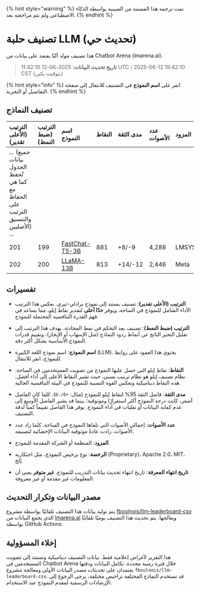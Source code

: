 
{% hint style="warning" %}
تمت ترجمة هذا المستند من الصينية بواسطة الذكاء الاصطناعي ولم تتم مراجعته بعد.
{% endhint %}

# تصنيف حلبة LLM (تحديث حي)

هذا تصنيف مولد آليًا يعتمد على بيانات من Chatbot Arena (lmarena.ai).

> **تاريخ تحديث البيانات**: 2025-06-12 11:42:10 UTC / 2025-06-12 19:42:10 CST (بتوقيت بكين)

{% hint style="info" %}
انقر على **اسم النموذج** في التصنيف للانتقال إلى صفحة التفاصيل أو التجربة.
{% endhint %}

## تصنيف النماذج

| الترتيب (الأعلى تقدير) | الترتيب (ضبط النمط) | اسم النموذج                                                                                                   | النقاط | مدى الثقة | عدد الأصوات | المزود                      | الرخصة                    | تاريخ انتهاء المعرفة |
|:---|:---|:---|:---|:---|:---|:---|:---|:---|
| ... (جميع بيانات الجدول تُحفظ كما هي مع الحفاظ على الترتيب والتنسيق الأصليين) ... |
| 201 | 199 | [FastChat-T5-3B](https://huggingface.co/lmsys/fastchat-t5-3b-v1.0)                                                             | 881  | +8/-9   | 4,288   | LMSYS                  | Apache 2.0              | 2023/4   |
| 202 | 200 | [LLaMA-13B](https://arxiv.org/abs/2302.13971)                                                                                 | 813  | +14/-12 | 2,446   | Meta                   | غير تجارية          | 2023/2   |

## تفسيرات

- **الترتيب (الأعلى تقدير)**: تصنيف يستند إلى نموذج برادلي-تيري. يعكس هذا الترتيب الأداء الشامل للنموذج في الساحة، ويوفر **حدًا أعلى** لتقدير نقاط إيلو، مما يساعد في فهم القدرة التنافسية المحتملة للنموذج.
  
- **الترتيب (ضبط النمط)**: تصنيف بعد التحكم في نمط المحادثة. يهدف هذا الترتيب إلى تقليل التحيز الناتج عن أنماط ردود النماذج (مثل الإسهاب أو الإيجاز)، وتقييم قدرات النموذج الأساسية بشكل أكثر دقة.
  
- **اسم النموذج**: اسم نموذج اللغة الكبيرة (LLM). يحتوي هذا العمود على روابط للنموذج، انقر للانتقال.
  
- **النقاط**: نقاط إيلو التي حصل عليها النموذج من تصويت المستخدمين في الساحة. نظام تصنيف إيلو هو نظام ترتيب نسبي، حيث تشير النقاط الأعلى إلى أداء أفضل. هذه النقاط ديناميكية وتعكس القوة النسبية للنموذج في البيئة التنافسية الحالية.
  
- **مدى الثقة**: فاصل الثقة 95% لنقاط إيلو للنموذج (مثال: `+6/-6`). كلما كان الفاصل أصغر، كانت درجة النموذج أكثر استقرارًا وموثوقية؛ بينما قد يشير الفاصل الأوسع إلى عدم كفاية البيانات أو تقلبات في أداء النموذج. يوفر هذا الفاصل تقييماً كمياً لدقة التصنيف.
  
- **عدد الأصوات**: إجمالي الأصوات التي تلقاها النموذج في الساحة. كلما زاد عدد الأصوات، زادت عادةً موثوقية البيانات الإحصائية لتصنيفه.
  
- **المزود**: المنظمة أو الشركة المقدمة للنموذج.
  
- **الرخصة**: نوع ترخيص النموذج، مثل احتكارية (Proprietary)، Apache 2.0، MIT، إلخ.
  
- **تاريخ انتهاء المعرفة**: تاريخ انتهاء تحديث بيانات التدريب للنموذج. **غير متوفر** يعني أن المعلومات غير مقدمة أو غير معروفة.

## مصدر البيانات وتكرار التحديث

يتم توليد بيانات هذا التصنيف تلقائيًا بواسطة مشروع [fboulnois/llm-leaderboard-csv](https://github.com/fboulnois/llm-leaderboard-csv) الذي يجمع البيانات من [lmarena.ai](https://lmarena.ai/) ويعالجها. يتم تحديث هذا التصنيف يوميًا تلقائيًا بواسطة GitHub Actions.

## إخلاء المسؤولية

هذا التقرير لأغراض إعلامية فقط. بيانات التصنيف ديناميكية وتستند إلى تصويت المستخدمين في Chatbot Arena خلال فترة زمنية محددة. تكامل البيانات ودقتها يعتمدان على تحديثات مصدر البيانات الأولي ومعالجة مشروع `fboulnois/llm-leaderboard-csv`. قد تستخدم النماذج المختلفة تراخيص مختلفة، يرجى الرجوع إلى الإرشادات الرسمية لمقدم النموذج عند الاستخدام.
